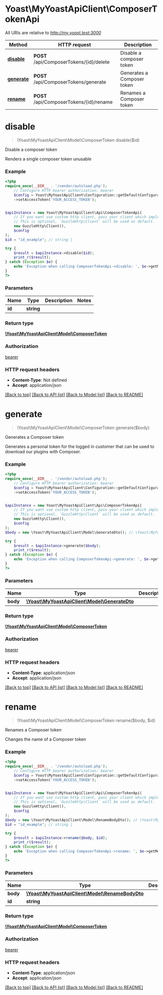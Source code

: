 # Yoast\MyYoastApiClient\ComposerTokenApi

All URIs are relative to *http://my.yoast.test:3000*

Method | HTTP request | Description
------------- | ------------- | -------------
[**disable**](ComposerTokenApi.md#disable) | **POST** /api/ComposerTokens/{id}/delete | Disable a composer token
[**generate**](ComposerTokenApi.md#generate) | **POST** /api/ComposerTokens/generate | Generates a Composer token
[**rename**](ComposerTokenApi.md#rename) | **POST** /api/ComposerTokens/{id}/rename | Renames a Composer token

# **disable**
> \Yoast\MyYoastApiClient\Model\ComposerToken disable($id)

Disable a composer token

Renders a single composer token unusable

### Example
```php
<?php
require_once(__DIR__ . '/vendor/autoload.php');
    // Configure HTTP bearer authorization: bearer
    $config = Yoast\MyYoastApiClient\Configuration::getDefaultConfiguration()
    ->setAccessToken('YOUR_ACCESS_TOKEN');


$apiInstance = new Yoast\MyYoastApiClient\Api\ComposerTokenApi(
    // If you want use custom http client, pass your client which implements `GuzzleHttp\ClientInterface`.
    // This is optional, `GuzzleHttp\Client` will be used as default.
    new GuzzleHttp\Client(),
    $config
);
$id = "id_example"; // string | 

try {
    $result = $apiInstance->disable($id);
    print_r($result);
} catch (Exception $e) {
    echo 'Exception when calling ComposerTokenApi->disable: ', $e->getMessage(), PHP_EOL;
}
?>
```

### Parameters

Name | Type | Description  | Notes
------------- | ------------- | ------------- | -------------
 **id** | **string**|  |

### Return type

[**\Yoast\MyYoastApiClient\Model\ComposerToken**](../Model/ComposerToken.md)

### Authorization

[bearer](../../README.md#bearer)

### HTTP request headers

 - **Content-Type**: Not defined
 - **Accept**: application/json

[[Back to top]](#) [[Back to API list]](../../README.md#documentation-for-api-endpoints) [[Back to Model list]](../../README.md#documentation-for-models) [[Back to README]](../../README.md)

# **generate**
> \Yoast\MyYoastApiClient\Model\ComposerToken generate($body)

Generates a Composer token

Generates a personal token for the logged in customer that can be used to download our plugins with Composer.

### Example
```php
<?php
require_once(__DIR__ . '/vendor/autoload.php');
    // Configure HTTP bearer authorization: bearer
    $config = Yoast\MyYoastApiClient\Configuration::getDefaultConfiguration()
    ->setAccessToken('YOUR_ACCESS_TOKEN');


$apiInstance = new Yoast\MyYoastApiClient\Api\ComposerTokenApi(
    // If you want use custom http client, pass your client which implements `GuzzleHttp\ClientInterface`.
    // This is optional, `GuzzleHttp\Client` will be used as default.
    new GuzzleHttp\Client(),
    $config
);
$body = new \Yoast\MyYoastApiClient\Model\GenerateDto(); // \Yoast\MyYoastApiClient\Model\GenerateDto | 

try {
    $result = $apiInstance->generate($body);
    print_r($result);
} catch (Exception $e) {
    echo 'Exception when calling ComposerTokenApi->generate: ', $e->getMessage(), PHP_EOL;
}
?>
```

### Parameters

Name | Type | Description  | Notes
------------- | ------------- | ------------- | -------------
 **body** | [**\Yoast\MyYoastApiClient\Model\GenerateDto**](../Model/GenerateDto.md)|  |

### Return type

[**\Yoast\MyYoastApiClient\Model\ComposerToken**](../Model/ComposerToken.md)

### Authorization

[bearer](../../README.md#bearer)

### HTTP request headers

 - **Content-Type**: application/json
 - **Accept**: application/json

[[Back to top]](#) [[Back to API list]](../../README.md#documentation-for-api-endpoints) [[Back to Model list]](../../README.md#documentation-for-models) [[Back to README]](../../README.md)

# **rename**
> \Yoast\MyYoastApiClient\Model\ComposerToken rename($body, $id)

Renames a Composer token

Changes the name of a Composer token

### Example
```php
<?php
require_once(__DIR__ . '/vendor/autoload.php');
    // Configure HTTP bearer authorization: bearer
    $config = Yoast\MyYoastApiClient\Configuration::getDefaultConfiguration()
    ->setAccessToken('YOUR_ACCESS_TOKEN');


$apiInstance = new Yoast\MyYoastApiClient\Api\ComposerTokenApi(
    // If you want use custom http client, pass your client which implements `GuzzleHttp\ClientInterface`.
    // This is optional, `GuzzleHttp\Client` will be used as default.
    new GuzzleHttp\Client(),
    $config
);
$body = new \Yoast\MyYoastApiClient\Model\RenameBodyDto(); // \Yoast\MyYoastApiClient\Model\RenameBodyDto | 
$id = "id_example"; // string | 

try {
    $result = $apiInstance->rename($body, $id);
    print_r($result);
} catch (Exception $e) {
    echo 'Exception when calling ComposerTokenApi->rename: ', $e->getMessage(), PHP_EOL;
}
?>
```

### Parameters

Name | Type | Description  | Notes
------------- | ------------- | ------------- | -------------
 **body** | [**\Yoast\MyYoastApiClient\Model\RenameBodyDto**](../Model/RenameBodyDto.md)|  |
 **id** | **string**|  |

### Return type

[**\Yoast\MyYoastApiClient\Model\ComposerToken**](../Model/ComposerToken.md)

### Authorization

[bearer](../../README.md#bearer)

### HTTP request headers

 - **Content-Type**: application/json
 - **Accept**: application/json

[[Back to top]](#) [[Back to API list]](../../README.md#documentation-for-api-endpoints) [[Back to Model list]](../../README.md#documentation-for-models) [[Back to README]](../../README.md)

